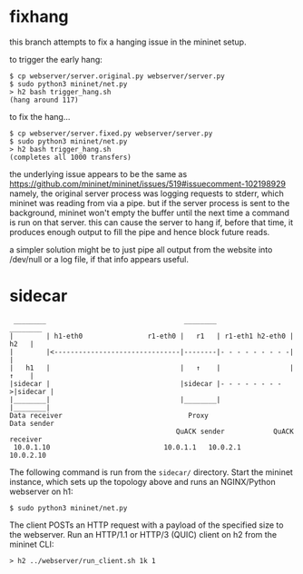 # fixhang
this branch attempts to fix a hanging issue in the mininet setup.

to trigger the early hang:

    $ cp webserver/server.original.py webserver/server.py
    $ sudo python3 mininet/net.py
    > h2 bash trigger_hang.sh
    (hang around 117)

to fix the hang...

    $ cp webserver/server.fixed.py webserver/server.py
    $ sudo python3 mininet/net.py
    > h2 bash trigger_hang.sh
    (completes all 1000 transfers)

the underlying issue appears to be the same as
https://github.com/mininet/mininet/issues/519#issuecomment-102198929
namely, the original server process was logging requests to stderr, which
mininet was reading from via a pipe. but if the server process is sent to the
background, mininet won't empty the buffer until the next time a command is run
on that server. this can cause the server to hang if, before that time, it
produces enough output to fill the pipe and hence block future reads.

a simpler solution might be to just pipe all output from the website into
/dev/null or a log file, if that info appears useful.

# sidecar
```
 ________                                  ________                   ________
|        | h1-eth0                r1-eth0 |   r1   | r1-eth1 h2-eth0 |   h2   |
|        |<-------------------------------|--------|- - - - - - - - -|        |
|   h1   |                                |   ↑    |                 |   ↑    |
|sidecar |                                |sidecar |- - - - - - - - >|sidecar |
|________|                                |________|                 |________|
Data receiver                               Proxy                   Data sender
                                         QuACK sender            QuACK receiver
 10.0.1.10                            10.0.1.1   10.0.2.1             10.0.2.10
```

The following command is run from the `sidecar/` directory. Start the mininet
instance, which sets up the topology above and runs an NGINX/Python webserver
on h1:
```
$ sudo python3 mininet/net.py
```

The client POSTs an HTTP request with a payload of the specified size to the
webserver. Run an HTTP/1.1 or HTTP/3 (QUIC) client on h2 from the mininet CLI:
```
> h2 ../webserver/run_client.sh 1k 1
```

